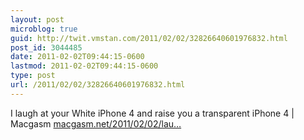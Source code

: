 ```yaml
---
layout: post
microblog: true
guid: http://twit.vmstan.com/2011/02/02/32826640601976832.html
post_id: 3044485
date: 2011-02-02T09:44:15-0600
lastmod: 2011-02-02T09:44:15-0600
type: post
url: /2011/02/02/32826640601976832.html
---
```

I laugh at your White iPhone 4 and raise you a transparent iPhone 4 | Macgasm <a href="http://www.macgasm.net/2011/02/02/laugh-white-iphone-4-raise-transparent-iphone-4/">macgasm.net/2011/02/02/lau…</a>
